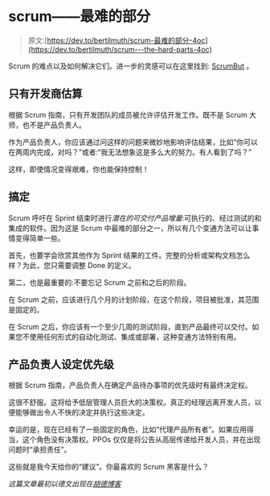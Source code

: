 # scrum——最难的部分

> 原文:[https://dev.to/bertilmuth/scrum-最难的部分-4oc](https://dev.to/bertilmuth/scrum---the-hard-parts-4oc)

Scrum 的难点以及如何解决它们。进一步的灵感可以在这里找到: [ScrumBut](https://www.scrum.org/ScrumBut) 。

## [](#only-the-developers-estimate)只有开发商估算

根据 Scrum 指南，只有开发团队的成员被允许评估开发工作。既不是 Scrum 大师，也不是产品负责人。

作为产品负责人，你应该通过问这样的问题来微妙地影响评估结果，比如“你可以在两周内完成，对吗？”或者:“我无法想象这是多么大的努力。有人看到了吗？”

这样，即使情况变得艰难，你也能保持控制！

## [](#done)搞定

Scrum 呼吁在 Sprint 结束时进行*潜在的可交付产品增量*:可执行的、经过测试的和集成的软件。因为这是 Scrum 中最难的部分之一，所以有几个变通方法可以让事情变得简单一些。

首先，也要学会欣赏其他作为 Sprint 结果的工件。完整的分析或架构文档怎么样？为此，您只需要调整 Done 的定义。

第二，也是最重要的:不要忘记 Scrum 之前和之后的阶段。

在 Scrum 之前，应该进行几个月的计划阶段，在这个阶段，项目被批准，其范围是固定的。

在 Scrum 之后，你应该有一个至少几周的测试阶段，直到产品最终可以交付。如果您不使用任何形式的自动化测试、集成或部署，这种变通方法特别有用。

## [](#the-product-owner-sets-priorities)产品负责人设定优先级

根据 Scrum 指南，产品负责人在确定产品待办事项的优先级时有最终决定权。

这很不舒服。这将给予低层管理人员巨大的决策权。真正的经理远离开发人员，以便能够做出令人不快的决定并执行这些决定。

幸运的是，现在已经有了一些固定的角色，比如“代理产品所有者”。如果应用得当，这个角色没有决策权。PPOs 仅仅是将公告从高层传递给开发人员，并在出现问题时“承担责任”。

这些就是我今天给你的“建议”。你最喜欢的 Scrum 黑客是什么？

*这篇文章最初以德文出现在[胡德博客](http://blog.hood-group.com/blog/2015/09/22/scrum-the-hard-parts/)*